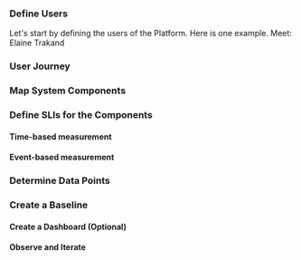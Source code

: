 ### Define Users
Let's start by defining the users of the Platform. Here is one example. Meet: Elaine Trakand
### User Journey


### Map System Components


### Define SLIs for the Components

#### Time-based measurement

#### Event-based measurement


### Determine Data Points



### Create a Baseline


#### Create a Dashboard (Optional)



#### Observe and Iterate